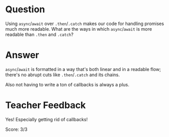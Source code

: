 # Question
Using `async`/`await` over `.then`/`.catch` makes our code for handling promises much more readable. What are the ways in which `async`/`await` is more readable than `.then` and `.catch`?

# Answer

`async`/`await` is formatted in a way that's both linear and in a readable flow; there's no abrupt cuts like `.then`/`.catch` and its chains.

Also not having to write a ton of callbacks is always a plus.


# Teacher Feedback

Yes! Especially getting rid of callbacks!

Score: 3/3